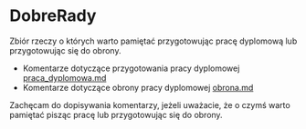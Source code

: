 # DobreRady

Zbiór rzeczy o których warto pamiętać przygotowując pracę dyplomową lub przygotowując się do obrony.

* Komentarze dotyczące przygotowania pracy dyplomowej [praca_dyplomowa.md](praca_dyplomowa.md)
* Komentarze dotyczące obrony pracy dyplomowej [obrona.md](obrona.md)

Zachęcam do dopisywania komentarzy, jeżeli uważacie, że o czymś warto pamiętać pisząc pracę lub przygotowując się do obrony.
